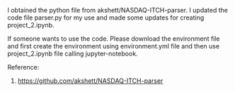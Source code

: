 I obtained the python file from akshett/NASDAQ-ITCH-parser.
I updated the code file parser.py for my use and made some updates for creating project_2.ipynb. 

If someone wants to use the code.
Please download the environment file and first create the environment using 
environment.yml file and then use project_2.ipynb file calling jupyter-notebook.

Reference:
1. https://github.com/akshett/NASDAQ-ITCH-parser
